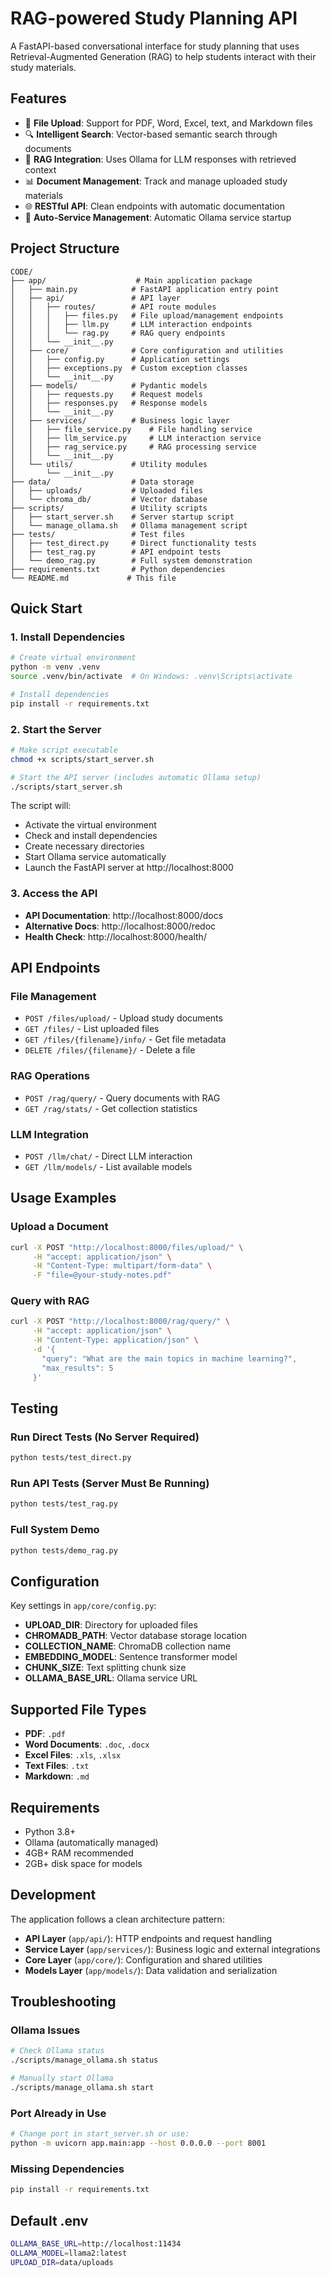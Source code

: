 # RAG-powered Study Planning API

A FastAPI-based conversational interface for study planning that uses Retrieval-Augmented Generation (RAG) to help students interact with their study materials.

## Features

- 📁 **File Upload**: Support for PDF, Word, Excel, text, and Markdown files
- 🔍 **Intelligent Search**: Vector-based semantic search through documents
- 🤖 **RAG Integration**: Uses Ollama for LLM responses with retrieved context
- 📊 **Document Management**: Track and manage uploaded study materials
- 🌐 **RESTful API**: Clean endpoints with automatic documentation
- 🔄 **Auto-Service Management**: Automatic Ollama service startup

## Project Structure

```
CODE/
├── app/                    # Main application package
│   ├── main.py            # FastAPI application entry point
│   ├── api/               # API layer
│   │   ├── routes/        # API route modules
│   │   │   ├── files.py   # File upload/management endpoints
│   │   │   ├── llm.py     # LLM interaction endpoints
│   │   │   └── rag.py     # RAG query endpoints
│   │   └── __init__.py
│   ├── core/              # Core configuration and utilities
│   │   ├── config.py      # Application settings
│   │   ├── exceptions.py  # Custom exception classes
│   │   └── __init__.py
│   ├── models/            # Pydantic models
│   │   ├── requests.py    # Request models
│   │   ├── responses.py   # Response models
│   │   └── __init__.py
│   ├── services/          # Business logic layer
│   │   ├── file_service.py    # File handling service
│   │   ├── llm_service.py     # LLM interaction service
│   │   ├── rag_service.py     # RAG processing service
│   │   └── __init__.py
│   └── utils/             # Utility modules
│       └── __init__.py
├── data/                  # Data storage
│   ├── uploads/           # Uploaded files
│   └── chroma_db/         # Vector database
├── scripts/               # Utility scripts
│   ├── start_server.sh    # Server startup script
│   └── manage_ollama.sh   # Ollama management script
├── tests/                 # Test files
│   ├── test_direct.py     # Direct functionality tests
│   ├── test_rag.py        # API endpoint tests
│   └── demo_rag.py        # Full system demonstration
├── requirements.txt       # Python dependencies
└── README.md             # This file
```

## Quick Start

### 1. Install Dependencies

```bash
# Create virtual environment
python -m venv .venv
source .venv/bin/activate  # On Windows: .venv\Scripts\activate

# Install dependencies
pip install -r requirements.txt
```

### 2. Start the Server

```bash
# Make script executable
chmod +x scripts/start_server.sh

# Start the API server (includes automatic Ollama setup)
./scripts/start_server.sh
```

The script will:
- Activate the virtual environment
- Check and install dependencies
- Create necessary directories
- Start Ollama service automatically
- Launch the FastAPI server at http://localhost:8000

### 3. Access the API

- **API Documentation**: http://localhost:8000/docs
- **Alternative Docs**: http://localhost:8000/redoc
- **Health Check**: http://localhost:8000/health/

## API Endpoints

### File Management
- `POST /files/upload/` - Upload study documents
- `GET /files/` - List uploaded files
- `GET /files/{filename}/info/` - Get file metadata
- `DELETE /files/{filename}/` - Delete a file

### RAG Operations
- `POST /rag/query/` - Query documents with RAG
- `GET /rag/stats/` - Get collection statistics

### LLM Integration
- `POST /llm/chat/` - Direct LLM interaction
- `GET /llm/models/` - List available models

## Usage Examples

### Upload a Document
```bash
curl -X POST "http://localhost:8000/files/upload/" \
     -H "accept: application/json" \
     -H "Content-Type: multipart/form-data" \
     -F "file=@your-study-notes.pdf"
```

### Query with RAG
```bash
curl -X POST "http://localhost:8000/rag/query/" \
     -H "accept: application/json" \
     -H "Content-Type: application/json" \
     -d '{
       "query": "What are the main topics in machine learning?",
       "max_results": 5
     }'
```

## Testing

### Run Direct Tests (No Server Required)
```bash
python tests/test_direct.py
```

### Run API Tests (Server Must Be Running)
```bash
python tests/test_rag.py
```

### Full System Demo
```bash
python tests/demo_rag.py
```

## Configuration

Key settings in `app/core/config.py`:

- **UPLOAD_DIR**: Directory for uploaded files
- **CHROMADB_PATH**: Vector database storage location
- **COLLECTION_NAME**: ChromaDB collection name
- **EMBEDDING_MODEL**: Sentence transformer model
- **CHUNK_SIZE**: Text splitting chunk size
- **OLLAMA_BASE_URL**: Ollama service URL

## Supported File Types

- **PDF**: `.pdf`
- **Word Documents**: `.doc`, `.docx`
- **Excel Files**: `.xls`, `.xlsx`
- **Text Files**: `.txt`
- **Markdown**: `.md`

## Requirements

- Python 3.8+
- Ollama (automatically managed)
- 4GB+ RAM recommended
- 2GB+ disk space for models

## Development

The application follows a clean architecture pattern:

- **API Layer** (`app/api/`): HTTP endpoints and request handling
- **Service Layer** (`app/services/`): Business logic and external integrations
- **Core Layer** (`app/core/`): Configuration and shared utilities
- **Models Layer** (`app/models/`): Data validation and serialization

## Troubleshooting

### Ollama Issues
```bash
# Check Ollama status
./scripts/manage_ollama.sh status

# Manually start Ollama
./scripts/manage_ollama.sh start
```

### Port Already in Use
```bash
# Change port in start_server.sh or use:
python -m uvicorn app.main:app --host 0.0.0.0 --port 8001
```

### Missing Dependencies
```bash
pip install -r requirements.txt
```

## Default .env
```bash
OLLAMA_BASE_URL=http://localhost:11434
OLLAMA_MODEL=llama2:latest
UPLOAD_DIR=data/uploads
```